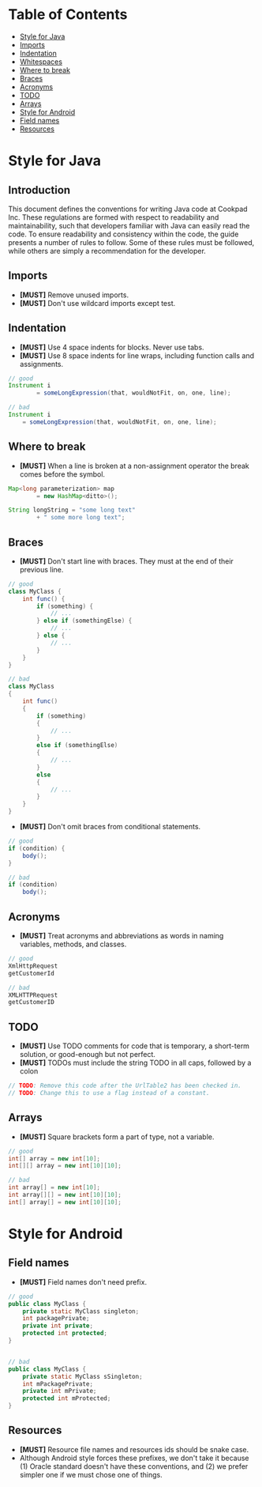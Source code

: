 # Table of Contents

- [Style for Java](#style-for-java)
 - [Imports](#imports)
 - [Indentation](#indentation)
 - [Whitespaces](#whitespaces)
 - [Where to break](#where-to-break)
 - [Braces](#braces)
 - [Acronyms](#acronyms)
 - [TODO](#todo)
 - [Arrays](#arrays)
- [Style for Android](#style-for-android)
 - [Field names](#field-names)
 - [Resources](#resources)

# Style for Java

## Introduction

This document defines the conventions for writing Java code at Cookpad Inc.
These regulations are formed with respect to readability and maintainability, such that developers familiar with Java can easily read the code.
To ensure readability and consistency within the code, the guide presents a number of rules to follow. Some of these rules must be followed, while others are simply a recommendation for the developer.

## Imports

- **[MUST]** Remove unused imports.
- **[MUST]** Don't use wildcard imports except test.

## Indentation

- **[MUST]** Use 4 space indents for blocks. Never use tabs.
- **[MUST]** Use 8 space indents for line wraps, including function calls and assignments.

```java
// good
Instrument i
        = someLongExpression(that, wouldNotFit, on, one, line);

// bad
Instrument i
    = someLongExpression(that, wouldNotFit, on, one, line);
```

## Where to break

- **[MUST]** When a line is broken at a non-assignment operator the break comes before the symbol.

```java
Map<long parameterization> map
        = new HashMap<ditto>();

String longString = "some long text"
        + " some more long text";
```

## Braces

- **[MUST]** Don't start line with braces. They must at the end of their previous line.

```java
// good
class MyClass {
    int func() {
        if (something) {
            // ...
        } else if (somethingElse) {
            // ...
        } else {
            // ...
        }
    }
}

// bad
class MyClass
{
    int func()
    {
        if (something)
        {
            // ...
        }
        else if (somethingElse)
        {
            // ...
        }
        else
        {
            // ...
        }
    }
}
```

- **[MUST]** Don't omit braces from conditional statements.

```java
// good
if (condition) {
    body();
}

// bad
if (condition)
    body();
```

## Acronyms

- **[MUST]** Treat acronyms and abbreviations as words in naming variables, methods, and classes.

```java
// good
XmlHttpRequest
getCustomerId

// bad
XMLHTTPRequest
getCustomerID
```

## TODO

- **[MUST]** Use TODO comments for code that is temporary, a short-term solution, or good-enough but not perfect.
- **[MUST]** TODOs must include the string TODO in all caps, followed by a colon

```java
// TODO: Remove this code after the UrlTable2 has been checked in.
// TODO: Change this to use a flag instead of a constant.
```

## Arrays

- **[MUST]** Square brackets form a part of type, not a variable.

```java
// good
int[] array = new int[10];
int[][] array = new int[10][10];

// bad
int array[] = new int[10];
int array[][] = new int[10][10];
int[] array[] = new int[10][10];
```

# Style for Android

## Field names

- **[MUST]** Field names don't need prefix.

```java
// good
public class MyClass {
    private static MyClass singleton;
    int packagePrivate;
    private int private;
    protected int protected;
}


// bad
public class MyClass {
    private static MyClass sSingleton;
    int mPackagePrivate;
    private int mPrivate;
    protected int mProtected;
}
```

## Resources

- **[MUST]** Resource file names and resources ids should be snake case.
 - Although Android style forces these prefixes, we don't take it because (1) Oracle standard doesn't have these conventions, and (2) we prefer simpler one if we must chose one of things.
